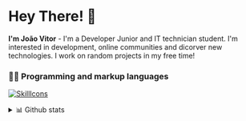 # Hey There! 👋
**I'm João Vitor** - I'm a Developer Junior and IT technician student. I'm interested in development, online communities and dicorver new technologies. I work on random projects in my free time!

### 👨‍💻 Programming and markup languages

<!-- Social icons section -->
  [![SkillIcons](https://skillicons.dev/icons?i=cs,dotnet,linkedin)]([https://skillicons.dev](https://www.linkedin.com/in/joão-vitor-damasceno-43b161164/))
  
<details>
  <summary>📊 Github stats</summary><br/>
  
  <a href="#">![GitHub stats](https://github-readme-streak-stats.herokuapp.com?user=Flopinguim&theme=github-dark-dimmed&mode=weekly&hide_longest_streak=false)</a>
  <a href="#">![Top Langs](https://github-readme-stats.vercel.app/api/top-langs/?username=Flopinguim&layout=compact&theme=github_dark&count_private=true&hide_border=true)</a>
</details>
